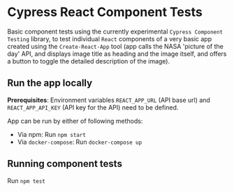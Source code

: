 # Cypress React Component Tests

Basic component tests using the currently experimental `Cypress Component Testing` library, to test individual `React` components of a very basic app created using the `Create-React-App` tool (app calls the NASA 'picture of the day' API, and displays image title as heading and the image itself, and offers a button to toggle the detailed description of the image).

## Run the app locally

**Prerequisites**: Environment variables `REACT_APP_URL` (API base url) and `REACT_APP_API_KEY` (API key for the API) need to be defined.

App can be run by either of following methods:

- Via npm: Run `npm start`
- Via `docker-compose`: Run `docker-compose up`

## Running component tests

Run `npm test`
